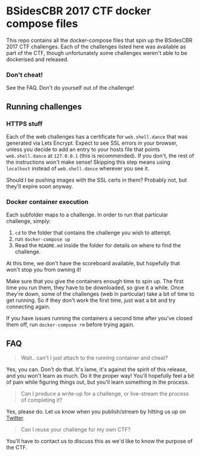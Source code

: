 # BSidesCBR 2017 CTF docker compose files

This repo contains all the docker-compose files that spin up the BSidesCBR 2017 CTF challenges. Each of the challenges listed here was available as part of the CTF, though unfortunately some challenges weren't able to be dockerised and released.

### Don't cheat!

See the FAQ. Don't do yourself out of the challenge!

## Running challenges

### HTTPS stuff

Each of the web challenges has a certificate for `web.shell.dance` that was generated via Lets Encrypt. Expect to see SSL errors in your browser, unless you decide to add an entry to your hosts file that points `web.shell.dance` at `127.0.0.1` (this is recommended). If you don't, the rest of the instructions won't make sense! Skipping this step means using `localhost` instead of `web.shell.dance` wherever you see it.

Should I be pushing images with the SSL certs in them? Probably not, but they'll expire soon anyway.

### Docker container execution

Each subfolder maps to a challenge. In order to run that particular challenge, simply:

1. `cd` to the folder that contains the challenge you wish to attempt.
1. run `docker-compose up`
1. Read the `README.md` inside the folder for details on where to find the challenge.

At this time, we don't have the scoreboard available, but hopefully that won't stop you from owning it!

Make sure that you give the containers enough time to spin up. The first time you run them, they have to be downloaded, so give it a while. Once they're down, some of the challenges (web in particular) take a bit of time to get running. So if they don't work the first time, just wait a bit and try connecting again.

If you have issues running the containers a second time after you've closed them off, run `docker-compose rm` before trying again.

## FAQ

> Wait.. can't I just attach to the running container and cheat?

Yes, you can. Don't do that. It's lame, it's against the spirit of this release, and you won't learn as much. Do it the proper way! You'll hopefully feel a bit of pain while figuring things out, but you'll learn something in the process.

> Can I produce a write-up for a challenge, or live-stream the process of completing it?

Yes, please do. Let us know when you publish/stream by hitting us up on [Twitter](https://twitter.com/bsidescbr).

> Can I reuse your challenge for my own CTF?

You'll have to contact us to discuss this as we'd like to know the purpose of the CTF.
